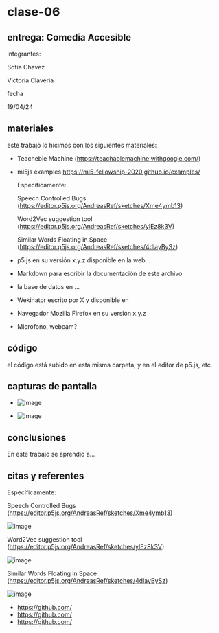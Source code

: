 # clase-06

## entrega: Comedia Accesible

integrantes:

Sofía Chavez 

Victoria Claveria 

fecha

19/04/24

## materiales

este trabajo lo hicimos con los siguientes materiales:

- Teacheble Machine (https://teachablemachine.withgoogle.com/)

- ml5js examples https://ml5-fellowship-2020.github.io/examples/

  Específicamente:
  
  Speech Controlled Bugs (https://editor.p5js.org/AndreasRef/sketches/Xme4ymb13)
  
  Word2Vec suggestion tool (https://editor.p5js.org/AndreasRef/sketches/ylEz8k3V)
  
  Similar Words Floating in Space (https://editor.p5js.org/AndreasRef/sketches/4dlayBySz)

- p5.js en su versión x.y.z disponible en la web...
- Markdown para escribir la documentación de este archivo
- la base de datos en ...
- Wekinator escrito por X y disponible en
- Navegador Mozilla Firefox en su versión x.y.z
- Micrófono, webcam?

## código

el código está subido en esta misma carpeta, y en el editor de p5.js, etc.

## capturas de pantalla

- ![image](https://github.com/vickgit201/audiv027-2024-1/assets/128842460/5c06cec2-41c1-4375-998e-95b16786ba8f)

- ![image](https://github.com/vickgit201/audiv027-2024-1/assets/128842460/6dddb000-7a40-4377-a4c2-cf1bf100bb5f)

## conclusiones

En este trabajo se aprendio a...

## citas y referentes

Específicamente:
  
  Speech Controlled Bugs (https://editor.p5js.org/AndreasRef/sketches/Xme4ymb13)

  ![image](https://github.com/vickgit201/audiv027-2024-1/assets/128842460/98ae0301-fe9c-4d6d-a81c-27bd4cec1467)

  Word2Vec suggestion tool (https://editor.p5js.org/AndreasRef/sketches/ylEz8k3V)

  ![image](https://github.com/vickgit201/audiv027-2024-1/assets/128842460/7633faa3-0a84-4f5e-af19-f4bc15535de3)

  Similar Words Floating in Space (https://editor.p5js.org/AndreasRef/sketches/4dlayBySz)

  ![image](https://github.com/vickgit201/audiv027-2024-1/assets/128842460/17b2b0f4-ec45-4ceb-9084-c2fc0fbfe26a)

- <https://github.com/>
- <https://github.com/>
- <https://github.com/>
